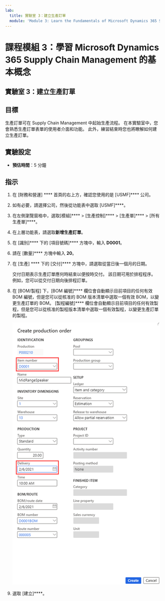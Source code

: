 ```yaml
---
lab:
  title: 實驗室 3：建立生產訂單
  module: 'Module 3: Learn the Fundamentals of Microsoft Dynamics 365 Supply Chain Management'
---
```


# 課程模組 3：學習 Microsoft Dynamics 365 Supply Chain Management 的基本概念

## 實驗室 3：建立生產訂單

## 目標

生產訂單可在 Supply Chain Management 中起始生產流程。 在本實驗室中，您會熟悉生產訂單表單的使用者介面和功能。 此外，練習結束時您也將瞭解如何建立生產訂單。

## 實驗設定

   - **預估時間**：5 分鐘

## 指示

1.  在 [財務和營運] **** 首頁的右上方，確認您使用的是 [USMF]**** 公司。

2.  如有必要，請選擇公司，然後從功能表中選取 [USMF]****。

3.  在左側瀏覽窗格中，選取[模組]**** > [生產控制]**** > [生產單]**** > [所有生產單]****。

4.  在上層功能表，請選取**新增生產訂單**。

5.  在 [識別]**** 下的 [項目號碼]**** 方塊中，輸入 **D0001**。

6.  請在 [數量]**** 方塊中輸入 **20**。

7.  在 [生產] **** 下的 [交付]**** 方塊中，請選取從當日後一個月的日期。

    交付日期表示生產訂單應何時結束以便按時交付。 該日期可用於排程程序。 例如，您可以從交付日期向後排程訂單。

8.  在 [BOM/製程] 下，[BOM 編號]**** 欄位會自動顯示目前項目的任何有效 BOM 編號，但是您可以從核准的 BOM 版本清單中選取一個有效 BOM，以變更生產訂單的 BOM。 [製程編號]**** 欄位會自動顯示目前項目的任何有效製程，但是您可以從核准的製程版本清單中選取一個有效製程，以變更生產訂單的製程。

    ![顯示建立生產訂單頁面的螢幕擷取畫面。 項目編號和傳遞欄位會反白顯示。](./media/03-learn-the-fundamentals-of-dynamics-365-supply-chain-management-40.png)

9.  選取 [建立]****。

